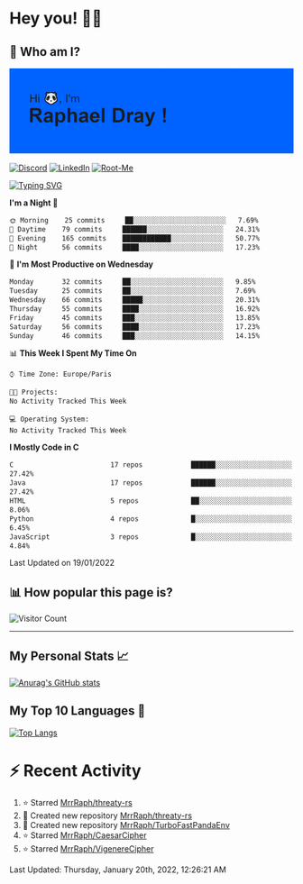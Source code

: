 # **Hey you! 👋🏼**

## **🔎 Who am I?**

<img src="https://github.com/MrrRaph/MrrRaph/blob/master/header.png?raw=true">

[![Discord](https://img.shields.io/badge/Discord-7289DA?style=for-the-badge&logo=discord&logoColor=white
)](https://discordapp.com/users/MrRaph#4214/)
[![LinkedIn](https://img.shields.io/badge/LinkedIn-0077B5?style=for-the-badge&logo=linkedin&logoColor=white)](https://www.linkedin.com/in/raphaeldray/)
[![Root-Me](https://img.shields.io/badge/dynamic/json?color=yellowgreen&label=Root-me%20Score&query=score&style=for-the-badge&url=https://raw.githubusercontent.com/MrrRaph/MrrRaph/master/root-me-stats.json&logoColor=white)](https://www.root-me.org/PandHacker)


[![Typing SVG](https://readme-typing-svg.herokuapp.com?font=glory&size=23&multiline=true&height=65&lines=CyberSecurity+Engineer+%F0%9F%92%BB;Freelance+Fullstack+Developer)](https://git.io/typing-svg)

<!--START_SECTION:waka-->
**I'm a Night 🦉** 

```text
🌞 Morning    25 commits     ██░░░░░░░░░░░░░░░░░░░░░░░   7.69% 
🌆 Daytime    79 commits     ██████░░░░░░░░░░░░░░░░░░░   24.31% 
🌃 Evening    165 commits    ████████████░░░░░░░░░░░░░   50.77% 
🌙 Night      56 commits     ████░░░░░░░░░░░░░░░░░░░░░   17.23%

```
📅 **I'm Most Productive on Wednesday** 

```text
Monday       32 commits     ██░░░░░░░░░░░░░░░░░░░░░░░   9.85% 
Tuesday      25 commits     ██░░░░░░░░░░░░░░░░░░░░░░░   7.69% 
Wednesday    66 commits     █████░░░░░░░░░░░░░░░░░░░░   20.31% 
Thursday     55 commits     ████░░░░░░░░░░░░░░░░░░░░░   16.92% 
Friday       45 commits     ███░░░░░░░░░░░░░░░░░░░░░░   13.85% 
Saturday     56 commits     ████░░░░░░░░░░░░░░░░░░░░░   17.23% 
Sunday       46 commits     ███░░░░░░░░░░░░░░░░░░░░░░   14.15%

```


📊 **This Week I Spent My Time On** 

```text
⌚︎ Time Zone: Europe/Paris

🐱‍💻 Projects: 
No Activity Tracked This Week

💻 Operating System: 
No Activity Tracked This Week

```

**I Mostly Code in C** 

```text
C                        17 repos            ██████░░░░░░░░░░░░░░░░░░░   27.42% 
Java                     17 repos            ██████░░░░░░░░░░░░░░░░░░░   27.42% 
HTML                     5 repos             ██░░░░░░░░░░░░░░░░░░░░░░░   8.06% 
Python                   4 repos             █░░░░░░░░░░░░░░░░░░░░░░░░   6.45% 
JavaScript               3 repos             █░░░░░░░░░░░░░░░░░░░░░░░░   4.84%

```



 Last Updated on 19/01/2022
<!--END_SECTION:waka-->

## **📊 How popular this page is?**

![Visitor Count](https://profile-counter.glitch.me/MrrRaph/count.svg)

---

## **My Personal Stats 📈**

[![Anurag's GitHub stats](https://github-readme-stats.vercel.app/api?username=mrrraph&count_private=true&show_icons=true&title_color=fff&text_color=fff&bg_color=30,36d1dc,904e95)](https://github.com/anuraghazra/github-readme-stats)

## **My Top 10 Languages 📣**

[![Top Langs](https://github-readme-stats.vercel.app/api/top-langs/?username=mrrraph&langs_count=10&layout=compact&hide=html,css&hide_title=true)](https://github.com/anuraghazra/github-readme-stats)


# **⚡ Recent Activity**

<!--RECENT_ACTIVITY:start-->
1. ⭐ Starred [MrrRaph/threaty-rs](https://github.com/MrrRaph/threaty-rs)
2. 📔 Created new repository [MrrRaph/threaty-rs](https://github.com/MrrRaph/threaty-rs)
3. 📔 Created new repository [MrrRaph/TurboFastPandaEnv](https://github.com/MrrRaph/TurboFastPandaEnv)
4. ⭐ Starred [MrrRaph/CaesarCipher](https://github.com/MrrRaph/CaesarCipher)
5. ⭐ Starred [MrrRaph/VigenereCipher](https://github.com/MrrRaph/VigenereCipher)
<!--RECENT_ACTIVITY:end-->
<!--RECENT_ACTIVITY:last_update-->
Last Updated: Thursday, January 20th, 2022, 12:26:21 AM
<!--RECENT_ACTIVITY:last_update_end-->
